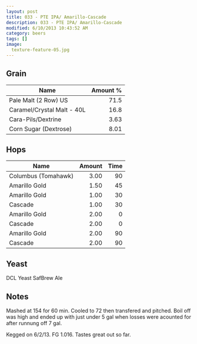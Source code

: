 ```yaml
---
layout: post
title: 033 - PTE IPA/ Amarillo-Cascade
description: 033 - PTE IPA/ Amarillo-Cascade
modified: 6/10/2013 10:43:52 AM
category: beers
tags: []
image:
  texture-feature-05.jpg
---
```



## Grain

| Name | Amount %|
| ---- | ------: |
| Pale Malt (2 Row) US | 71.5 |
| Caramel/Crystal Malt - 40L | 16.8 |
| Cara-Pils/Dextrine | 3.63 |
| Corn Sugar (Dextrose) | 8.01 |

## Hops

| Name | Amount | Time |
| ---- | -----: | ---: |
| Columbus (Tomahawk) | 3.00 | 90 |
| Amarillo Gold | 1.50 | 45 |
| Amarillo Gold | 1.00 | 30 |
| Cascade | 1.00 | 30 |
| Amarillo Gold | 2.00 | 0 |
| Cascade | 2.00 | 0 |
| Amarillo Gold | 2.00 | 90 |
| Cascade | 2.00 | 90 |

## Yeast
DCL Yeast SafBrew Ale

## Notes
Mashed at 154 for 60 min. Cooled to 72 then transfered and pitched. Boil off was high and ended up with just under 5 gal when losses were acounted for after runnung off 7 gal.

Kegged on 6/2/13. FG 1.016. Tastes great out so far.
